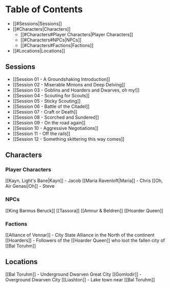 # Table of Contents
- [[#Sessions|Sessions]]
- [[#Characters|Characters]]
	- [[#Characters#Player Characters|Player Characters]]
	- [[#Characters#NPCs|NPCs]]
	- [[#Characters#Factions|Factions]]
- [[#Locations|Locations]]
## Sessions
- [[Session 01 - A Groundshaking Introduction]]
- [[Session 02 - Miserable Minions and Deep Delving]]
- [[Session 03 - Goblins and Hoarders and Dwarves, oh my!]]
- [[Session 04 - Scouting for Scouts]]
- [[Session 05 - Sticky Scouting]]
- [[Session 06 - Battle of the Citadel]]
- [[Session 07 - Craft or Death]]
- [[Session 08 - Scorched and Sundered]]
- [[Session 09 - On the road again]]
- [[Session 10 - Aggressive Negotiations]]
- [[Session 11 - Off the rails]]
- [[Session 12 - Something skittering this way comes]]
## Characters
### Player Characters
[[Kayn, Light's Bane|Kayn]] - Jacob
[[Maria Ravenloft|Maria]] - Chris
[[Oh, Air Genasi|Oh]] - Steve
### NPCs
[[King Barmus Beruck]]
[[Tassora]]
[[Amnur & Beldren]]
[[Hoarder Queen]]
### Factions
[[Alliance of Vennar]] - City State Alliance in the North of the continent
[[Hoarders]] - Followers of the [[Hoarder Queen]] who loot the fallen city of [[Bal Toruhm]]
## Locations
[[Bal Toruhm]] - Underground Dwarven Great City
[[Gomlodir]] - Overground Dwarven City
[[Liashton]] - Lake town near [[Bal Toruhm]]

